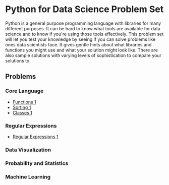 # Python for Data Science Problem Set

Python is a general purpose programming language with libraries for many different purposes. It can be hard to know what tools are available for data science and to know if you're using those tools effectively. This problem set will let you test your knowledge by seeing if you can solve problems like ones data scientists face. It gives gentle hints about what libraries and functions you might use and what your solution might look like. There are also sample solutions with varying levels of sophistication to compare your solutions to.

## Problems

### Core Language
- [Functions 1](problems/functions_1/problem.py)
- [Sorting 1](problems/sorting_1/problem.py)
- [Classes 1](problems/classes_1/problem.py)

### Regular Expressions
- [Regular Expressions 1](problems/regular_expressions_1/problem.py)

### Data Visualization

### Probability and Statistics

### Machine Learning
